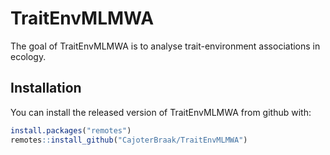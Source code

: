 # TraitEnvMLMWA

<!-- badges: start -->
<!-- badges: end -->

The goal of TraitEnvMLMWA is to analyse trait-environment associations in ecology.

## Installation

You can install the released version of TraitEnvMLMWA from github with:

``` r
install.packages("remotes")
remotes::install_github("CajoterBraak/TraitEnvMLMWA")
```

